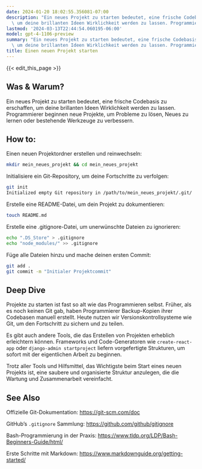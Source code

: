 ```yaml
---
date: 2024-01-20 18:02:55.356081-07:00
description: "Ein neues Projekt zu starten bedeutet, eine frische Codebasis zu erschaffen,\
  \ um deine brillanten Ideen Wirklichkeit werden zu lassen. Programmierer\u2026"
lastmod: '2024-03-13T22:44:54.060195-06:00'
model: gpt-4-1106-preview
summary: "Ein neues Projekt zu starten bedeutet, eine frische Codebasis zu erschaffen,\
  \ um deine brillanten Ideen Wirklichkeit werden zu lassen. Programmierer\u2026"
title: Einen neuen Projekt starten
---
```


{{< edit_this_page >}}

## Was & Warum?
Ein neues Projekt zu starten bedeutet, eine frische Codebasis zu erschaffen, um deine brillanten Ideen Wirklichkeit werden zu lassen. Programmierer beginnen neue Projekte, um Probleme zu lösen, Neues zu lernen oder bestehende Werkzeuge zu verbessern.

## How to:
Einen neuen Projektordner erstellen und reinwechseln:
```Bash
mkdir mein_neues_projekt && cd mein_neues_projekt
```
Initialisiere ein Git-Repository, um deine Fortschritte zu verfolgen:
```Bash
git init
Initialized empty Git repository in /path/to/mein_neues_projekt/.git/
```
Erstelle eine README-Datei, um dein Projekt zu dokumentieren:
```Bash
touch README.md
```
Erstelle eine .gitignore-Datei, um unerwünschte Dateien zu ignorieren:
```Bash
echo ".DS_Store" > .gitignore
echo "node_modules/" >> .gitignore
```
Füge alle Dateien hinzu und mache deinen ersten Commit:
```Bash
git add .
git commit -m "Initialer Projektcommit"
```
## Deep Dive
Projekte zu starten ist fast so alt wie das Programmieren selbst. Früher, als es noch keinen Git gab, haben Programmierer Backup-Kopien ihrer Codebasen manuell erstellt. Heute nutzen wir Versionskontrollsysteme wie Git, um den Fortschritt zu sichern und zu teilen.

Es gibt auch andere Tools, die das Erstellen von Projekten erheblich erleichtern können. Frameworks und Code-Generatoren wie `create-react-app` oder `django-admin startproject` liefern vorgefertigte Strukturen, um sofort mit der eigentlichen Arbeit zu beginnen.

Trotz aller Tools und Hilfsmittel, das Wichtigste beim Start eines neuen Projekts ist, eine saubere und organisierte Struktur anzulegen, die die Wartung und Zusammenarbeit vereinfacht.

## See Also
Offizielle Git-Dokumentation: https://git-scm.com/doc

GitHub’s `.gitignore` Sammlung: https://github.com/github/gitignore

Bash-Programmierung in der Praxis: https://www.tldp.org/LDP/Bash-Beginners-Guide/html/

Erste Schritte mit Markdown: https://www.markdownguide.org/getting-started/
